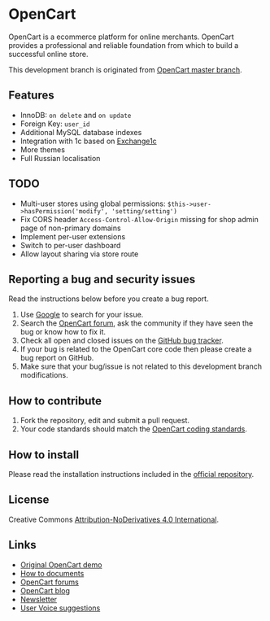 # OpenCart

OpenCart is a ecommerce platform for online merchants. OpenCart provides a professional and reliable foundation from which to build a successful online store.

This development branch is originated from [OpenCart master branch](https://github.com/opencart/opencart/).

## Features
* InnoDB: ```on delete``` and ```on update```
* Foreign Key: ```user_id```
* Additional MySQL database indexes
* Integration with 1c based on [Exchange1c](https://github.com/KirilLoveVE/opencart2-exchange1c/commit/39a8106f39f2abfd0a88ddf98df0864ecec092e0)
* More themes
* Full Russian localisation

## TODO
* Multi-user stores using global permissions: ```$this->user->hasPermission('modify', 'setting/setting')```
* Fix CORS header ```Access-Control-Allow-Origin``` missing for shop admin page of non-primary domains
* Implement per-user extensions
* Switch to per-user dashboard
* Allow layout sharing via store route

## Reporting a bug and security issues

Read the instructions below before you create a bug report.

 1. Use [Google](http://www.google.com) to search for your issue.
 2. Search the [OpenCart forum](http://forum.opencart.com/viewforum.php?f=191), ask the community if they have seen the bug or know how to fix it.
 3. Check all open and closed issues on the [GitHub bug tracker](https://github.com/opencart/opencart/issues).
 4. If your bug is related to the OpenCart core code then please create a bug report on GitHub.
 5. Make sure that your bug/issue is not related to this development branch modifications.

## How to contribute

1. Fork the repository, edit and submit a pull request.
2. Your code standards should match the [OpenCart coding standards](https://github.com/opencart/opencart/wiki/Coding-standards).

## How to install

Please read the installation instructions included in the [official repository](https://github.com/opencart/opencart/blob/master/install.txt).

## License

Creative Commons [Attribution-NoDerivatives 4.0 International](https://creativecommons.org/licenses/by-nd/4.0/legalcode).

## Links

- [Original OpenCart demo](https://www.opencart.com/index.php?route=cms/demo)
- [How to documents](http://docs.opencart.com/)
- [OpenCart forums](http://forum.opencart.com/)
- [OpenCart blog](http://www.opencart.com/index.php?route=feature/blog)
- [Newsletter](http://newsletter.opencart.com/h/r/B660EBBE4980C85C)
- [User Voice suggestions](http://opencart.uservoice.com)
